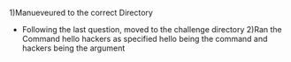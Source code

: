 1)Manueveured to the correct Directory
 - Following the last question, moved to the challenge directory
2)Ran the Command hello hackers as specified
hello being the command and hackers being the argument
